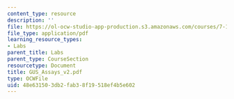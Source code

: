 ```yaml
---
content_type: resource
description: ''
file: https://ol-ocw-studio-app-production.s3.amazonaws.com/courses/7-13-experimental-microbial-genetics-fall-2003/48e631503db2fab38f19518ef4b5e602_GUS_Assays_v2.pdf
file_type: application/pdf
learning_resource_types:
- Labs
parent_title: Labs
parent_type: CourseSection
resourcetype: Document
title: GUS_Assays_v2.pdf
type: OCWFile
uid: 48e63150-3db2-fab3-8f19-518ef4b5e602
---
```

